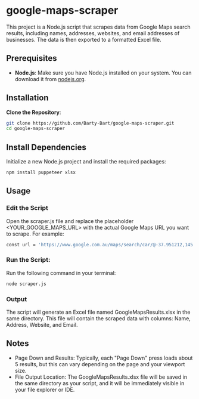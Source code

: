 # google-maps-scraper

This project is a Node.js script that scrapes data from Google Maps search results, including names, addresses, websites, and email addresses of businesses. The data is then exported to a formatted Excel file.

## Prerequisites

- **Node.js**: Make sure you have Node.js installed on your system. You can download it from [nodejs.org](https://nodejs.org/).

## Installation

**Clone the Repository**:
```bash
git clone https://github.com/Barty-Bart/google-maps-scraper.git
cd google-maps-scraper
```

## Install Dependencies

Initialize a new Node.js project and install the required packages:

```bash
npm install puppeteer xlsx
```

## Usage

### Edit the Script

Open the scraper.js file and replace the placeholder <YOUR_GOOGLE_MAPS_URL> with the actual Google Maps URL you want to scrape. For example:

```bash
const url = 'https://www.google.com.au/maps/search/car/@-37.951212,145.0856202,13z?entry=ttu&g_ep=EgoyMDI0MDgyOC4wIKXMDSoASAFQAw%3D%3D';
```

### Run the Script:

Run the following command in your terminal:

```bash
node scraper.js
```

### Output

The script will generate an Excel file named GoogleMapsResults.xlsx in the same directory. This file will contain the scraped data with columns: Name, Address, Website, and Email.

## Notes

- Page Down and Results: Typically, each "Page Down" press loads about 5 results, but this can vary depending on the page and your viewport size.
- File Output Location: The GoogleMapsResults.xlsx file will be saved in the same directory as your script, and it will be immediately visible in your file explorer or IDE.
